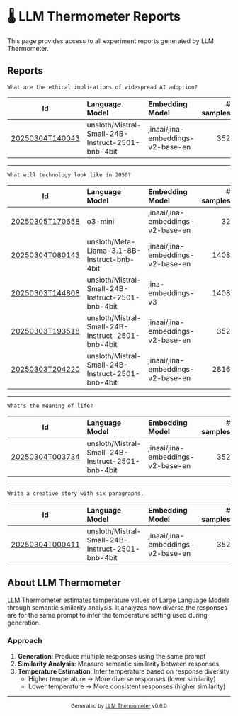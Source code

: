 # 🌡️ LLM Thermometer Reports

This page provides access to all experiment reports generated by LLM Thermometer.

## Reports

```
What are the ethical implications of widespread AI adoption?
```

| Id | Language Model | Embedding Model | # samples |
|:---:|:---|:---|---:|
| [20250304T140043](reports/20250304T140043.md) | unsloth/Mistral-Small-24B-Instruct-2501-bnb-4bit | jinaai/jina-embeddings-v2-base-en | 352 |

---

```
What will technology look like in 2050?
```

| Id | Language Model | Embedding Model | # samples |
|:---:|:---|:---|---:|
| [20250305T170658](reports/20250305T170658.md) | o3-mini | jinaai/jina-embeddings-v2-base-en | 32 |
| [20250304T080143](reports/20250304T080143.md) | unsloth/Meta-Llama-3.1-8B-Instruct-bnb-4bit | jinaai/jina-embeddings-v2-base-en | 1408 |
| [20250303T144808](reports/20250303T144808.md) | unsloth/Mistral-Small-24B-Instruct-2501-bnb-4bit | jina-embeddings-v3 | 1408 |
| [20250303T193518](reports/20250303T193518.md) | unsloth/Mistral-Small-24B-Instruct-2501-bnb-4bit | jinaai/jina-embeddings-v2-base-en | 352 |
| [20250303T204220](reports/20250303T204220.md) | unsloth/Mistral-Small-24B-Instruct-2501-bnb-4bit | jinaai/jina-embeddings-v2-base-en | 2816 |

---

```
What's the meaning of life?
```

| Id | Language Model | Embedding Model | # samples |
|:---:|:---|:---|---:|
| [20250304T003734](reports/20250304T003734.md) | unsloth/Mistral-Small-24B-Instruct-2501-bnb-4bit | jinaai/jina-embeddings-v2-base-en | 352 |

---

```
Write a creative story with six paragraphs.
```

| Id | Language Model | Embedding Model | # samples |
|:---:|:---|:---|---:|
| [20250304T000411](reports/20250304T000411.md) | unsloth/Mistral-Small-24B-Instruct-2501-bnb-4bit | jinaai/jina-embeddings-v2-base-en | 352 |


## About LLM Thermometer

LLM Thermometer estimates temperature values of Large Language Models through semantic similarity analysis. It analyzes how diverse the responses are for the same prompt to infer the temperature setting used during generation.

### Approach

1. **Generation**: Produce multiple responses using the same prompt
2. **Similarity Analysis**: Measure semantic similarity between responses
3. **Temperature Estimation**: Infer temperature based on response diversity
   - Higher temperature → More diverse responses (lower similarity)
   - Lower temperature → More consistent responses (higher similarity)

---

<div align="center">
  <sub>Generated by <a href="https://github.com/S1M0N38/llm-thermometer">LLM Thermometer</a> v0.6.0</sub>
</div>